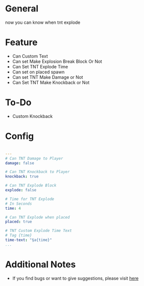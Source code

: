 # General

now you can know when tnt explode

# Feature
- Can Custom Text
- Can set Make Explosion Break Block Or Not
- Can Set TNT Explode Time
- Can set on placed spawn
- Can set TNT Make Damage or Not
- Can Set TNT Make Knockback or Not

# To-Do
- Custom Knockback

# Config

``` YAML

---
# Can TNT Damage to Player
damage: false

# Can TNT Knockback to Player
knockback: true

# Can TNT Explode Block
explode: false

# Time for TNT Explode
# In Seconds
time: 4

# Can TNT Explode when placed
placed: true

# TNT Custom Explode Time Text
# Tag {time}
time-text: "§a{time}"
...
```

# Additional Notes
- If you find bugs or want to give suggestions, please visit [here](https://github.com/XanderID/TNTExplodeTime/issues)
